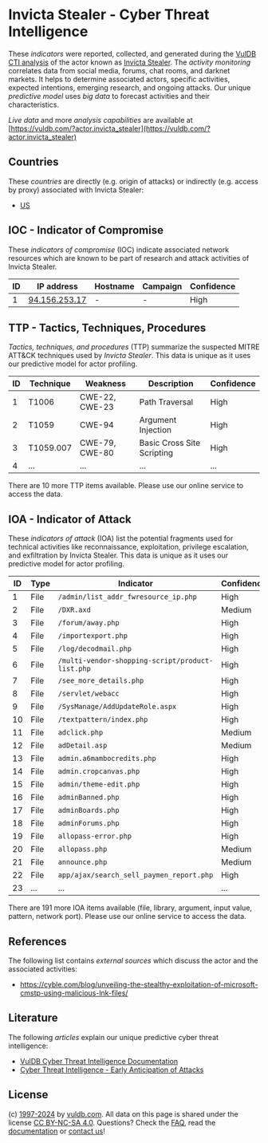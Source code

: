# Invicta Stealer - Cyber Threat Intelligence

These _indicators_ were reported, collected, and generated during the [VulDB CTI analysis](https://vuldb.com/?kb.cti) of the actor known as [Invicta Stealer](https://vuldb.com/?actor.invicta_stealer). The _activity monitoring_ correlates data from social media, forums, chat rooms, and darknet markets. It helps to determine associated actors, specific activities, expected intentions, emerging research, and ongoing attacks. Our unique _predictive model_ uses _big data_ to forecast activities and their characteristics.

_Live data_ and more _analysis capabilities_ are available at [https://vuldb.com/?actor.invicta_stealer](https://vuldb.com/?actor.invicta_stealer)

## Countries

These _countries_ are directly (e.g. origin of attacks) or indirectly (e.g. access by proxy) associated with Invicta Stealer:

* [US](https://vuldb.com/?country.us)

## IOC - Indicator of Compromise

These _indicators of compromise_ (IOC) indicate associated network resources which are known to be part of research and attack activities of Invicta Stealer.

ID | IP address | Hostname | Campaign | Confidence
-- | ---------- | -------- | -------- | ----------
1 | [94.156.253.17](https://vuldb.com/?ip.94.156.253.17) | - | - | High

## TTP - Tactics, Techniques, Procedures

_Tactics, techniques, and procedures_ (TTP) summarize the suspected MITRE ATT&CK techniques used by _Invicta Stealer_. This data is unique as it uses our predictive model for actor profiling.

ID | Technique | Weakness | Description | Confidence
-- | --------- | -------- | ----------- | ----------
1 | T1006 | CWE-22, CWE-23 | Path Traversal | High
2 | T1059 | CWE-94 | Argument Injection | High
3 | T1059.007 | CWE-79, CWE-80 | Basic Cross Site Scripting | High
4 | ... | ... | ... | ...

There are 10 more TTP items available. Please use our online service to access the data.

## IOA - Indicator of Attack

These _indicators of attack_ (IOA) list the potential fragments used for technical activities like reconnaissance, exploitation, privilege escalation, and exfiltration by Invicta Stealer. This data is unique as it uses our predictive model for actor profiling.

ID | Type | Indicator | Confidence
-- | ---- | --------- | ----------
1 | File | `/admin/list_addr_fwresource_ip.php` | High
2 | File | `/DXR.axd` | Medium
3 | File | `/forum/away.php` | High
4 | File | `/importexport.php` | High
5 | File | `/log/decodmail.php` | High
6 | File | `/multi-vendor-shopping-script/product-list.php` | High
7 | File | `/see_more_details.php` | High
8 | File | `/servlet/webacc` | High
9 | File | `/SysManage/AddUpdateRole.aspx` | High
10 | File | `/textpattern/index.php` | High
11 | File | `adclick.php` | Medium
12 | File | `adDetail.asp` | Medium
13 | File | `admin.a6mambocredits.php` | High
14 | File | `admin.cropcanvas.php` | High
15 | File | `admin/theme-edit.php` | High
16 | File | `adminBanned.php` | High
17 | File | `adminBoards.php` | High
18 | File | `adminForums.php` | High
19 | File | `allopass-error.php` | High
20 | File | `allopass.php` | Medium
21 | File | `announce.php` | Medium
22 | File | `app/ajax/search_sell_paymen_report.php` | High
23 | ... | ... | ...

There are 191 more IOA items available (file, library, argument, input value, pattern, network port). Please use our online service to access the data.

## References

The following list contains _external sources_ which discuss the actor and the associated activities:

* https://cyble.com/blog/unveiling-the-stealthy-exploitation-of-microsoft-cmstp-using-malicious-lnk-files/

## Literature

The following _articles_ explain our unique predictive cyber threat intelligence:

* [VulDB Cyber Threat Intelligence Documentation](https://vuldb.com/?kb.cti)
* [Cyber Threat Intelligence - Early Anticipation of Attacks](https://www.scip.ch/en/?labs.20201022)

## License

(c) [1997-2024](https://vuldb.com/?kb.changelog) by [vuldb.com](https://vuldb.com/?kb.about). All data on this page is shared under the license [CC BY-NC-SA 4.0](https://creativecommons.org/licenses/by-nc-sa/4.0/). Questions? Check the [FAQ](https://vuldb.com/?kb.faq), read the [documentation](https://vuldb.com/?kb) or [contact us](https://vuldb.com/?contact)!
